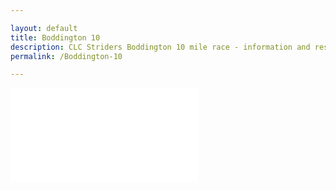 ```yaml
---

layout: default
title: Boddington 10
description: CLC Striders Boddington 10 mile race - information and results page
permalink: /Boddington-10

---
```


![Boddington 10 race information](/pages/boddington-10.md "Boddington 10")
